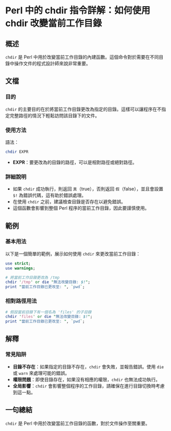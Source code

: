 <!--
Meta Description: # Perl 中的 chdir 指令詳解：如何使用 chdir 改變當前工作目錄 ## 概述 `chdir` 是 Perl 中用於改變當前工作目錄的內建函數。這個命令對於需要在不同目錄中操作文件的程式設計師來說非常重要。 ## 文檔 ### 目的 `chdir` 的主要目的在於將當前工作目錄更改為指...
Meta Keywords: chdir, perl, die, expr, use
-->

# Perl 中的 chdir 指令詳解：如何使用 chdir 改變當前工作目錄

## 概述
`chdir` 是 Perl 中用於改變當前工作目錄的內建函數。這個命令對於需要在不同目錄中操作文件的程式設計師來說非常重要。

## 文檔
### 目的
`chdir` 的主要目的在於將當前工作目錄更改為指定的目錄。這樣可以讓程序在不指定完整路徑的情況下輕鬆訪問該目錄下的文件。

### 使用方法
語法：
```perl
chdir EXPR
```
- **EXPR**：要更改為的目錄的路徑，可以是相對路徑或絕對路徑。

### 詳細說明
- 如果 `chdir` 成功執行，則返回 `真`（true），否則返回 `假`（false），並且會設置 `$!` 為錯誤代碼，這有助於錯誤處理。
- 在使用 `chdir` 之前，建議檢查目錄是否存在以避免錯誤。
- 這個函數會影響到整個 Perl 程序的當前工作目錄，因此要謹慎使用。

## 範例
### 基本用法
以下是一個簡單的範例，展示如何使用 `chdir` 來更改當前工作目錄：

```perl
use strict;
use warnings;

# 將當前工作目錄更改為 /tmp
chdir '/tmp' or die "無法改變目錄: $!";
print "當前工作目錄已更改至: ", `pwd`;
```

### 相對路徑用法
```perl
# 假設當前目錄下有一個名為 'files' 的子目錄
chdir 'files' or die "無法改變目錄: $!";
print "當前工作目錄已更改至: ", `pwd`;
```

## 解釋
### 常見陷阱
- **目錄不存在**：如果指定的目錄不存在，`chdir` 會失敗，並報告錯誤。使用 `die` 或 `warn` 來處理可能的錯誤。
- **權限問題**：即使目錄存在，如果沒有相應的權限，`chdir` 也無法成功執行。
- **全局影響**：`chdir` 會影響整個程序的工作目錄，請確保在進行目錄切換時考慮到這一點。

## 一句總結
`chdir` 是 Perl 中用於改變當前工作目錄的函數，對於文件操作至關重要。